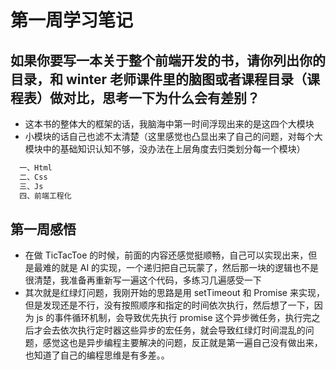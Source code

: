 # 第一周学习笔记

## 如果你要写一本关于整个前端开发的书，请你列出你的目录，和 winter 老师课件里的脑图或者课程目录（课程表）做对比，思考一下为什么会有差别？

- 这本书的整体大的框架的话，我脑海中第一时间浮现出来的是这四个大模块
- 小模块的话自己也滤不太清楚（这里感觉也凸显出来了自己的问题，对每个大模块中的基础知识认知不够，没办法在上层角度去归类划分每一个模块）

```js
  一、Html
  二、Css
  三、Js
  四、前端工程化
```

## 第一周感悟

- 在做 TicTacToe 的时候，前面的内容还感觉挺顺畅，自己可以实现出来，但是最难的就是 AI 的实现，一个递归把自己玩蒙了，然后那一块的逻辑也不是很清楚，我准备再重新写一遍这个代码，多练习几遍感受一下
- 其次就是红绿灯问题，我刚开始的思路是用 setTimeout 和 Promise 来实现，但是发现还是不行，没有按照顺序和指定的时间依次执行，然后想了一下，因为 js 的事件循环机制，会导致优先执行 promise 这个异步微任务，执行完之后才会去依次执行定时器这些异步的宏任务，就会导致红绿灯时间混乱的问题，感觉这也是异步编程主要解决的问题，反正就是第一遍自己没有做出来，也知道了自己的编程思维是有多差。。
